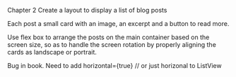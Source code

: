 Chapter 2
Create a layout to display a list of blog posts

Each post a small card with an image, an excerpt and a button to read more.

Use flex box to arrange the posts on the main container based on the screen size,
so as to handle the screen rotation by properly aligning the cards as landscape
or portrait.

Bug in book.  Need to add horizontal={true} //  or just horizonal to ListView
